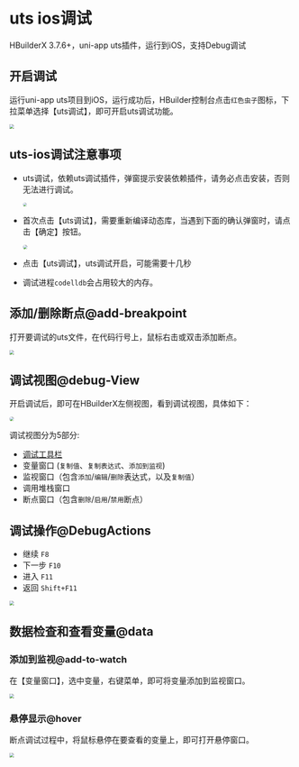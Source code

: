# uts ios调试

HBuilderX 3.7.6+，uni-app uts插件，运行到iOS，支持Debug调试

## 开启调试

运行uni-app uts项目到iOS，运行成功后，HBuilder控制台点击`红色虫子`图标，下拉菜单选择【uts调试】，即可开启uts调试功能。

<img src="https://qiniu-web-assets.dcloud.net.cn/unidoc/zh/uts-ios-debug-open.jpg" style="zoom: 50%;" />


## uts-ios调试注意事项

- uts调试，依赖uts调试插件，弹窗提示安装依赖插件，请务必点击安装，否则无法进行调试。

  <img src="https://qiniu-web-assets.dcloud.net.cn/unidoc/zh/uts-ios-debug-install.jpg" style="zoom: 45%;border-radius: 20px;" />

- 首次点击【uts调试】，需要重新编译动态库，当遇到下面的确认弹窗时，请点击【确定】按钮。

  <img src="https://qiniu-web-assets.dcloud.net.cn/unidoc/zh/uts-ios-debug-firstpromt.jpg" style="zoom: 50%;border-radius: 20px;" />

- 点击【uts调试】，uts调试开启，可能需要十几秒
- 调试进程`codelldb`会占用较大的内存。

## 添加/删除断点@add-breakpoint

打开要调试的uts文件，在代码行号上，鼠标右击或双击添加断点。

<img src="https://qiniu-web-assets.dcloud.net.cn/unidoc/zh/uts-ios-debug-add-breakpoint.jpg" style="zoom: 50%;" />

## 调试视图@debug-View

开启调试后，即可在HBuilderX左侧视图，看到调试视图，具体如下：

<img src="https://qiniu-web-assets.dcloud.net.cn/unidoc/zh/uts-ios-debug-view.jpg" style="zoom: 50%;border-radius: 20px;" />

调试视图分为5部分:

- [调试工具栏](#debugactions)
- 变量窗口 (`复制值`、`复制表达式`、`添加到监视`)
- 监视窗口（包含`添加`/`编辑`/`删除`表达式，以及`复制值`）
- 调用堆栈窗口
- 断点窗口（包含`删除`/`启用`/`禁用`断点）

## 调试操作@DebugActions

- 继续 `F8`
- 下一步 `F10`
- 进入 `F11`
- 返回 `Shift+F11`

<img src="https://qiniu-web-assets.dcloud.net.cn/unidoc/zh/uts-debug-action.jpg" style="zoom: 50%;" />

## 数据检查和查看变量@data

### 添加到监视@add-to-watch

在【变量窗口】，选中变量，右键菜单，即可将变量添加到监视窗口。

<img src="https://qiniu-web-assets.dcloud.net.cn/unidoc/zh/uts-ios-debug-add-monitor.jpg" style="zoom: 50%;" />

### 悬停显示@hover

断点调试过程中，将鼠标悬停在要查看的变量上，即可打开悬停窗口。

<img src="https://qiniu-web-assets.dcloud.net.cn/unidoc/zh/uts-ios-debug-hover-windows.jpg" style="zoom: 50%;" />